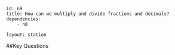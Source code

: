 ````
id: n9
title: How can we multiply and divide fractions and decimals?
dependencies:
	- n8

layout: station
````
##Key Questions